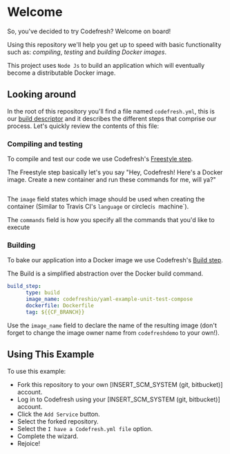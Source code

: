 # Welcome

So, you've decided to try Codefresh? Welcome on board!

Using this repository we'll help you get up to speed with basic functionality such as: *compiling*, *testing* and *building Docker images*.

This project uses `Node Js` to build an application which will eventually become a distributable Docker image.

## Looking around

In the root of this repository you'll find a file named `codefresh.yml`, this is our [build descriptor](https://docs.codefresh.io/docs/what-is-the-codefresh-yaml) and it describes the different steps that comprise our process.
Let's quickly review the contents of this file:

### Compiling and testing

To compile and test our code we use Codefresh's [Freestyle step](https://docs.codefresh.io/docs/steps#section-freestyle).

The Freestyle step basically let's you say "Hey, Codefresh! Here's a Docker image. Create a new container and run these commands for me, will ya?"

```yml

```

The `image` field states which image should be used when creating the container (Similar to Travis CI's `language` or circleci`s `machine`).

The `commands` field is how you specify all the commands that you'd like to execute

### Building

To bake our application into a Docker image we use Codefresh's [Build step](https://docs.codefresh.io/docs/steps#section-build).

The Build is a simplified abstraction over the Docker build command.

```yml
build_step:
      type: build
      image_name: codefreshio/yaml-example-unit-test-compose
      dockerfile: Dockerfile
      tag: ${{CF_BRANCH}}
```

Use the `image_name` field to declare the name of the resulting image (don't forget to change the image owner name from `codefreshdemo` to your own!).

## Using This Example

To use this example:

* Fork this repository to your own [INSERT_SCM_SYSTEM (git, bitbucket)] account.
* Log in to Codefresh using your [INSERT_SCM_SYSTEM (git, bitbucket)] account.
* Click the `Add Service` button.
* Select the forked repository.
* Select the `I have a Codefresh.yml file` option.
* Complete the wizard.
* Rejoice!
